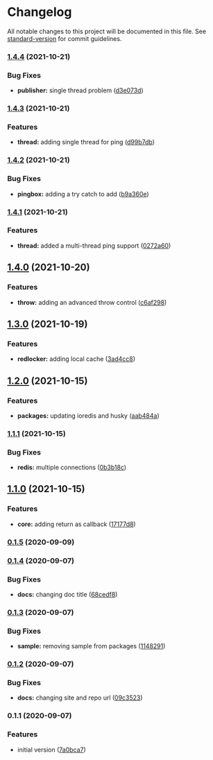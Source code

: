 # Changelog

All notable changes to this project will be documented in this file. See [standard-version](https://github.com/conventional-changelog/standard-version) for commit guidelines.

### [1.4.4](https://github.com/nsfilho/redis-locker/compare/v1.4.3...v1.4.4) (2021-10-21)


### Bug Fixes

* **publisher:** single thread problem ([d3e073d](https://github.com/nsfilho/redis-locker/commit/d3e073d767777262afed831cebe69400776bfe92))

### [1.4.3](https://github.com/nsfilho/redis-locker/compare/v1.4.2...v1.4.3) (2021-10-21)


### Features

* **thread:** adding single thread for ping ([d99b7db](https://github.com/nsfilho/redis-locker/commit/d99b7dbafa5d845cca51a28d0cfe67f78f8ece98))

### [1.4.2](https://github.com/nsfilho/redis-locker/compare/v1.4.1...v1.4.2) (2021-10-21)


### Bug Fixes

* **pingbox:** adding a try catch to add ([b9a360e](https://github.com/nsfilho/redis-locker/commit/b9a360e9df0055caa0676fcb3d6a75cc91f646d9))

### [1.4.1](https://github.com/nsfilho/redis-locker/compare/v1.4.0...v1.4.1) (2021-10-21)


### Features

* **thread:** added a multi-thread ping support ([0272a60](https://github.com/nsfilho/redis-locker/commit/0272a606469fc2b9af5b2c914b4961e56c00ce9a))

## [1.4.0](https://github.com/nsfilho/redis-locker/compare/v1.3.0...v1.4.0) (2021-10-20)


### Features

* **throw:** adding an advanced throw control ([c6af298](https://github.com/nsfilho/redis-locker/commit/c6af2982133d0b0916b0430f10085739fa232e68))

## [1.3.0](https://github.com/nsfilho/redis-locker/compare/v1.2.0...v1.3.0) (2021-10-19)


### Features

* **redlocker:** adding local cache ([3ad4cc8](https://github.com/nsfilho/redis-locker/commit/3ad4cc85975fcac17799053e10a64d87033252e9))

## [1.2.0](https://github.com/nsfilho/redis-locker/compare/v1.1.1...v1.2.0) (2021-10-15)


### Features

* **packages:** updating ioredis and husky ([aab484a](https://github.com/nsfilho/redis-locker/commit/aab484a6c813c7e9942ebe001ca0ab19ec18118b))

### [1.1.1](https://github.com/nsfilho/redis-locker/compare/v1.1.0...v1.1.1) (2021-10-15)


### Bug Fixes

* **redis:** multiple connections ([0b3b18c](https://github.com/nsfilho/redis-locker/commit/0b3b18c68b58ff92f9a00522460ef5b5105bac0b))

## [1.1.0](https://github.com/nsfilho/redis-locker/compare/v0.1.5...v1.1.0) (2021-10-15)


### Features

* **core:** adding return as callback ([17177d8](https://github.com/nsfilho/redis-locker/commit/17177d8ea629e3b9fcd67e8b51219beba5ffc426))

### [0.1.5](https://github.com/nsfilho/redis-locker/compare/v0.1.4...v0.1.5) (2020-09-09)

### [0.1.4](https://github.com/nsfilho/redis-locker/compare/v0.1.3...v0.1.4) (2020-09-07)


### Bug Fixes

* **docs:** changing doc title ([68cedf8](https://github.com/nsfilho/redis-locker/commit/68cedf8a233de6e48f9dde66e5808ccbd3805d5f))

### [0.1.3](https://github.com/nsfilho/redis-locker/compare/v0.1.2...v0.1.3) (2020-09-07)


### Bug Fixes

* **sample:** removing sample from packages ([1148291](https://github.com/nsfilho/redis-locker/commit/11482916e36cc5395853bca33bcdb35ddf46a40d))

### [0.1.2](https://github.com/nsfilho/redis-locker/compare/v0.1.1...v0.1.2) (2020-09-07)


### Bug Fixes

* **docs:** changing site and repo url ([09c3523](https://github.com/nsfilho/redis-locker/commit/09c35236fc48e1c63c9b8dd93661aaa5215757d1))

### 0.1.1 (2020-09-07)


### Features

* initial version ([7a0bca7](https://github.com/nsfilho/redis-locker/commit/7a0bca7337a9e13ab3f6303182536ba4f2527cf4))
